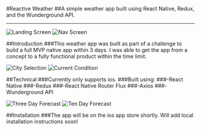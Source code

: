 #Reactive Weather
##A simple weather app built using React Native, Redux, and the Wunderground API.
______________________________________________________________________________________________________________________

![Landing Screen](./src/images/landing-screen.png) ![Nav Screen](./src/images/nav-screen.png) 

##Introduction
###This weather app was built as part of a challenge to build a full MVP native app within 3 days. I was able to get the app from a concept to a fully functional product within the time limit. 

![City Selection](./src/images/city-screen.png) ![Current Condition](./src/images/current-condition-screen.png) 

##Technical
###Currently only supports ios. 
###Built using:
###-React Native
###-Redux
###-React Native Router Flux
###-Axios
###-Wunderground API

![Three Day Forecast](./src/images/three-day-screen.png) ![Ten Day Forecast](./src/images/ten-day-screen.png)

##Installation
###The app will be on the ios app store shortly. Will add local installation instructions soon!


